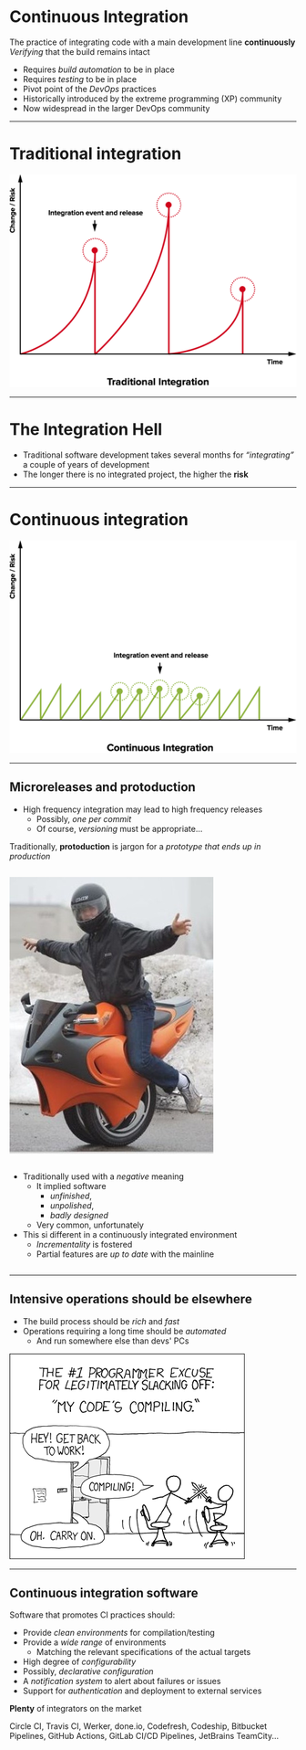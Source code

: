 # Continuous Integration

The practice of integrating code with a main development line **continuously**
<br>
_Verifying_ that the build remains intact
* Requires *build automation* to be in place
* Requires *testing* to be in place
* Pivot point of the *DevOps* practices
* Historically introduced by the extreme programming (XP) community
* Now widespread in the larger DevOps community

---

# Traditional integration

![integration-traditional](https://raw.githubusercontent.com/DanySK/shared-slides/de260d8b34eff7c4a409d98a096a5e7f2e79b4e4/ci/integration-traditional.png)

---

# The Integration Hell

* Traditional software development takes several months for *“integrating”* a couple of years of development
* The longer there is no integrated project, the higher the **risk**

---

# Continuous integration

![integration-traditional](https://raw.githubusercontent.com/DanySK/shared-slides/de260d8b34eff7c4a409d98a096a5e7f2e79b4e4/ci/integration-continuous.png)

---

## Microreleases and protoduction

* High frequency integration may lead to high frequency releases
    * Possibly, *one per commit*
    * Of course, *versioning* must be appropriate...

Traditionally, **protoduction** is jargon for a *prototype that ends up in production*

<div style="display:inline-block;vertical-align:top;">

![](https://raw.githubusercontent.com/DanySK/shared-slides/518047bf7b6686356cad8d9883351c205b7d4f02/ci/protoduction.jpg)

</div>
<div style="display:inline-block;">

* Traditionally used with a *negative* meaning
    * It implied software
        * *unfinished*,
        * *unpolished*,
        * *badly designed*
    * Very common, unfortunately
* This si different in a continuously integrated environment
    * *Incrementality* is fostered
    * Partial features are *up to date* with the mainline
</div>

---

## Intensive operations should be elsewhere
* The build process should be *rich* and *fast*
* Operations requiring a long time should be *automated*
    * And run somewhere else than devs' PCs

![](https://raw.githubusercontent.com/DanySK/shared-slides/518047bf7b6686356cad8d9883351c205b7d4f02/ci/compiling.png)

---

## Continuous integration software

Software that promotes CI practices should:
* Provide *clean environments* for compilation/testing
* Provide a *wide range* of environments
    * Matching the relevant specifications of the actual targets
* High degree of *configurability*
* Possibly, *declarative configuration*
* A *notification system* to alert about failures or issues
* Support for *authentication* and deployment to external services

**Plenty** of integrators on the market

Circle CI, Travis CI, Werker, done.io, Codefresh, Codeship, Bitbucket Pipelines, GitHub Actions, GitLab CI/CD Pipelines, JetBrains TeamCity...
